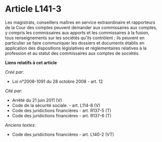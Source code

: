 # Article L141-3

Les magistrats, conseillers maîtres en service extraordinaire et rapporteurs de la Cour des comptes peuvent demander aux
commissaires aux comptes, y compris les commissaires aux apports et les commissaires à la fusion, tous renseignements sur les
sociétés qu'ils contrôlent ; ils peuvent en particulier se faire communiquer les dossiers et documents établis en application
des dispositions législatives et réglementaires relatives à la profession et au statut des commissaires aux comptes de
sociétés.

**Liens relatifs à cet article**

_Créé par_:

  - Loi n°2008-1091 du 28 octobre 2008 - art. 12

_Cité par_:

  - Arrêté du 21 juin 2011 (V)
  - Code de la sécurité sociale. - art. L114-8 (V)
  - Code des juridictions financières - art. R137-5 (T)
  - Code des juridictions financières - art. R137-6 (T)

_Anciens textes_:

  - Code des juridictions financières - art. L140-2 (VT)
